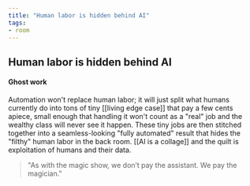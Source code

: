 ```yaml
---
title: "Human labor is hidden behind AI"
tags: 
- room
---
```


## Human labor is hidden behind AI

#### Ghost work

Automation won't replace human labor; it will just split what humans currently do into tons of tiny [[living edge case]] that pay a few cents apiece, small enough that handling it won't count as a "real" job and the wealthy class will never see it happen. These tiny jobs are then stitched together into a seamless-looking "fully automated" result that hides the "filthy" human labor in the back room. [[AI is a collage]] and the quilt is exploitation of humans and their data. 

>"As with the magic show, we don’t pay the assistant. We pay the magician."